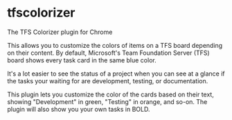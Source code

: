 tfscolorizer
============

The TFS Colorizer plugin for Chrome

This allows you to customize the colors of items on a TFS board depending on their content.
By default, Microsoft's Team Foundation Server (TFS) board shows every task card in the same blue color.  

It's a lot easier to see the status of a project when you can see at a glance if the tasks your waiting for are development, testing, or documentation.  

This plugin lets you customize the color of the cards based on their text, showing "Development" in green, "Testing" in orange, and so-on.  The plugin will also show you your own tasks in BOLD.   

